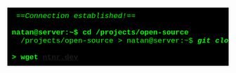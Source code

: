 <pre style="font-family: 'Courier New', monospace; background: #000; color: #0f0; padding: 10px; font-size: larger;">
 <i>==Connection established!==</i>
  
<strong>natan@server:~$ cd /projects/open-source</strong>
  /projects/open-source > natan@server:~$ <strong><i>git clone <a href="https://github.com/NatanR-dev/vanilla-php-rest-api" style="color: #0ff;">https://github.com/NatanR-dev/vanilla-php-rest-api</i><strong/></a>
    
&gt; wget <a href="https://ntnr-dev.surge.sh">ntnr.dev</a></strong>
</pre>
